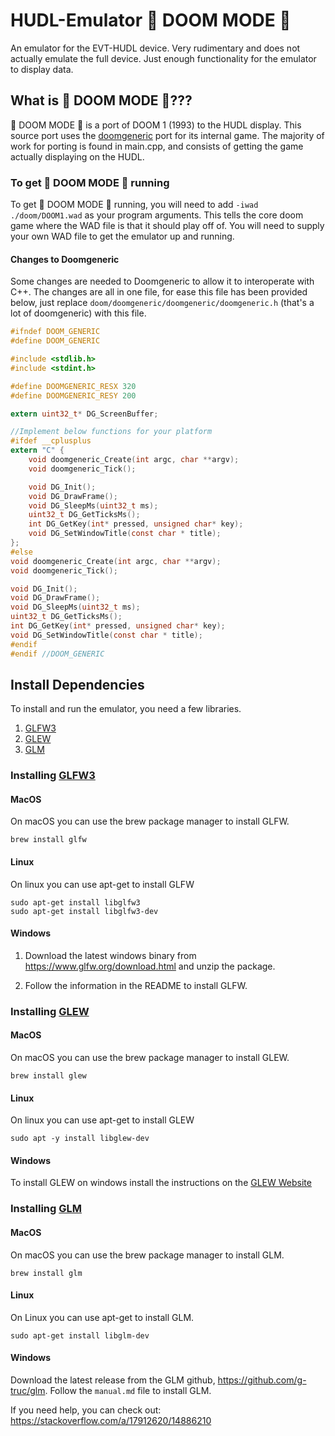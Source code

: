 # HUDL-Emulator 🤯 DOOM MODE 🤯
An emulator for the EVT-HUDL device. Very rudimentary and does not actually emulate the full device. Just enough functionality for the emulator to display data.

## What is 🤯 DOOM MODE 🤯???
🤯 DOOM MODE 🤯 is a port of DOOM 1 (1993) to the HUDL display. This source port uses the [doomgeneric](https://github.com/ozkl/doomgeneric) port for its internal game. The majority of work for porting is found in main.cpp, and consists of getting the game actually displaying on the HUDL.

### To get 🤯 DOOM MODE 🤯 running
To get 🤯 DOOM MODE 🤯 running, you will need to add `-iwad ./doom/DOOM1.wad` as your program arguments. This tells the core doom game where the WAD file is that it should play off of. You will need to supply your own WAD file to get the emulator up and running.

#### Changes to Doomgeneric
Some changes are needed to Doomgeneric to allow it to interoperate with C++. The changes are all in one file, for ease this file has been provided below, just replace `doom/doomgeneric/doomgeneric/doomgeneric.h` (that's a lot of doomgeneric) with this file.
```c
#ifndef DOOM_GENERIC
#define DOOM_GENERIC

#include <stdlib.h>
#include <stdint.h>

#define DOOMGENERIC_RESX 320
#define DOOMGENERIC_RESY 200

extern uint32_t* DG_ScreenBuffer;

//Implement below functions for your platform
#ifdef __cplusplus
extern "C" {
    void doomgeneric_Create(int argc, char **argv);
    void doomgeneric_Tick();

    void DG_Init();
    void DG_DrawFrame();
    void DG_SleepMs(uint32_t ms);
    uint32_t DG_GetTicksMs();
    int DG_GetKey(int* pressed, unsigned char* key);
    void DG_SetWindowTitle(const char * title);
};
#else
void doomgeneric_Create(int argc, char **argv);
void doomgeneric_Tick();

void DG_Init();
void DG_DrawFrame();
void DG_SleepMs(uint32_t ms);
uint32_t DG_GetTicksMs();
int DG_GetKey(int* pressed, unsigned char* key);
void DG_SetWindowTitle(const char * title);
#endif
#endif //DOOM_GENERIC

```

## Install Dependencies
To install and run the emulator, you need a few libraries.

1. [GLFW3](#installing-glfw3)
2. [GLEW](#installing-glew)
3. [GLM](#installing-glm)

### Installing [GLFW3](https://www.glfw.org/)
#### MacOS
On macOS you can use the brew package manager to install GLFW.

```
brew install glfw
```

#### Linux
On linux you can use apt-get to install GLFW

```
sudo apt-get install libglfw3
sudo apt-get install libglfw3-dev
```

#### Windows
1. Download the latest windows binary from https://www.glfw.org/download.html and unzip the package.

2. Follow the information in the README to install GLFW.

### Installing [GLEW](https://glew.sourceforge.net/)
#### MacOS
On macOS you can use the brew package manager to install GLEW.

```
brew install glew
```

#### Linux
On linux you can use apt-get to install GLEW

```
sudo apt -y install libglew-dev
```


#### Windows
To install GLEW on windows install the instructions on the [GLEW Website](https://glew.sourceforge.net/install.html)


### Installing [GLM](https://github.com/g-truc/glm)
#### MacOS
On macOS you can use the brew package manager to install GLM.

```
brew install glm
```

#### Linux
On Linux you can use apt-get to install GLM.
```
sudo apt-get install libglm-dev
```

#### Windows
Download the latest release from the GLM github, https://github.com/g-truc/glm. Follow the `manual.md` file to install GLM.

If you need help, you can check out: https://stackoverflow.com/a/17912620/14886210